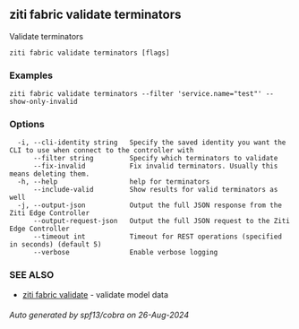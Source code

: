 ## ziti fabric validate terminators

Validate terminators

```
ziti fabric validate terminators [flags]
```

### Examples

```
ziti fabric validate terminators --filter 'service.name="test"' --show-only-invalid
```

### Options

```
  -i, --cli-identity string   Specify the saved identity you want the CLI to use when connect to the controller with
      --filter string         Specify which terminators to validate
      --fix-invalid           Fix invalid terminators. Usually this means deleting them.
  -h, --help                  help for terminators
      --include-valid         Show results for valid terminators as well
  -j, --output-json           Output the full JSON response from the Ziti Edge Controller
      --output-request-json   Output the full JSON request to the Ziti Edge Controller
      --timeout int           Timeout for REST operations (specified in seconds) (default 5)
      --verbose               Enable verbose logging
```

### SEE ALSO

* [ziti fabric validate](../validate.md)	 - validate model data

###### Auto generated by spf13/cobra on 26-Aug-2024
